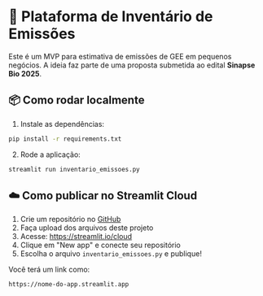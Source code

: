 
# 🌿 Plataforma de Inventário de Emissões

Este é um MVP para estimativa de emissões de GEE em pequenos negócios. A ideia faz parte de uma proposta submetida ao edital **Sinapse Bio 2025**.

## 📦 Como rodar localmente

1. Instale as dependências:
```bash
pip install -r requirements.txt
```

2. Rode a aplicação:
```bash
streamlit run inventario_emissoes.py
```

## ☁️ Como publicar no Streamlit Cloud

1. Crie um repositório no [GitHub](https://github.com)
2. Faça upload dos arquivos deste projeto
3. Acesse: https://streamlit.io/cloud
4. Clique em "New app" e conecte seu repositório
5. Escolha o arquivo `inventario_emissoes.py` e publique!

Você terá um link como:
```
https://nome-do-app.streamlit.app
```
